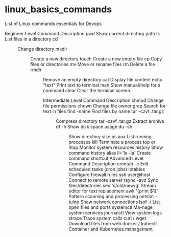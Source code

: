 # linux_basics_commands
List of Linux commands essentials for Devops  

Beginner Level
    Command	                    Description
    pwd	                        Show current directory path
    ls	                        List files in a directory
    cd                          <dir>	Change directory
    mkdir <dir>	                Create a new directory
    touch <file>	              Create a new empty file
    cp <src> <dest>	            Copy files or directories
    mv <src> <dest>	            Move or rename files
    rm <file>	                  Delete a file
    rmdir <dir>	                Remove an empty directory
    cat <file>	                Display file content
    echo "text"	                Print text to terminal
    man <command>	              Show manual/help for a command
    clear	                      Clear the terminal screen

Intermediate Level
    Command	                      Description
    chmod	                        Change file permissions
    chown	                        Change file owner
    grep <pattern> <file>	        Search for text in files
    find <path> -name <file>	    Find files by name
    tar -czvf <archive>.tar.gz <dir>	Compress directory
    tar -xzvf <archive>.tar.gz	  Extract archive
    df -h	                        Show disk space usage
    du -sh <dir>	                Show directory size
    ps aux	                      List running processes
    kill <PID>	                  Terminate a process
    top or htop	                  Monitor system resources
    history	                      Show command history
    alias ll='ls -la'	            Create command shortcut
 Advanced Level
    Command	                      Description
    crontab -e	                  Edit scheduled tasks (cron jobs)
    iptables	                    Configure firewall rules
    ssh user@host	                Connect to remote server
    rsync -avz <src> <dest>	      Sync files/directories
    sed 's/old/new/g' <file>	    Stream editor for text replacement
    awk '{print $1}' <file>	      Pattern scanning and processing
    netstat -tulnp	              Show network connections
    lsof -i	                      List open files and ports
    systemctl	Ma-nage             system services
    journalctl	                  View system logs
    strace <command>	            Trace system calls
    curl / wget	                  Download files from web
    docker / kubectl	            Container and Kubernetes management
